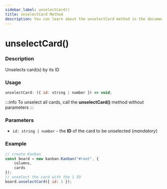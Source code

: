 ```yaml
---
sidebar_label: unselectCard()
title: unselectCard Method
description: You can learn about the unselectCard method in the documentation of the DHTMLX JavaScript Kanban library. Browse developer guides and API reference, try out code examples and live demos, and download a free 30-day evaluation version of DHTMLX Kanban.
---
```


# unselectCard()

### Description

Unselects card(s) by its ID

### Usage

~~~jsx {}
unselectCard: ({ id: string | number }) => void;
~~~

:::info
To unselect all cards, call the **unselectCard()** method without parameters
:::

### Parameters

- `id: string | number` - the **ID** of the card to be unselected (*mandatory*)

### Example

~~~jsx {7}
// create Kanban
const board = new kanban.Kanban("#root", {
	columns,
	cards
});
// unselect the card with the 1 ID
board.unselectCard({ id: 1 });
~~~

